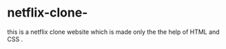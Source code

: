 # netflix-clone-
this is a netflix clone website which is made only the the help of HTML and CSS . 
